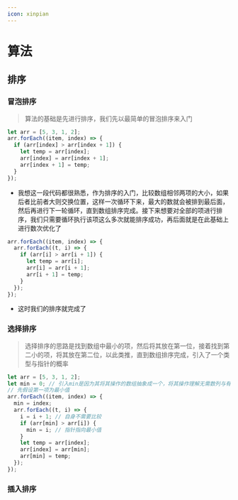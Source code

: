 ```yaml
---
icon: xinpian
---
```


# 算法

## 排序

### 冒泡排序

> 算法的基础是先进行排序，我们先以最简单的冒泡排序来入门

```js
let arr = [5, 3, 1, 2];
arr.forEach((item, index) => {
  if (arr[index] > arr[index + 1]) {
    let temp = arr[index];
    arr[index] = arr[index + 1];
    arr[index + 1] = temp;
  }
});
```

- 我想这一段代码都很熟悉，作为排序的入门，比较数组相邻两项的大小，如果后者比前者大则交换位置，这样一次循环下来，最大的数就会被排到最后面，然后再进行下一轮循环，直到数组排序完成。接下来想要对全部的项进行排序，我们只需要循环执行该项这么多次就能排序成功，再后面就是在此基础上进行数次优化了

```js
arr.forEach((item, index) => {
  arr.forEach((t, i) => {
    if (arr[i] > arr[i + 1]) {
      let temp = arr[i];
      arr[i] = arr[i + 1];
      arr[i + 1] = temp;
    }
  });
});
```

- 这时我们的排序就完成了

### 选择排序

> 选择排序的思路是找到数组中最小的项，然后将其放在第一位，接着找到第二小的项，将其放在第二位，以此类推，直到数组排序完成，引入了一个类型与指针的概率

```js
let arr = [5, 3, 1, 2];
let min = 0; // 引入min是因为其将其操作的数组抽象成一个，将其操作理解无需数列与有序数列
// 先假设第一项为最小值
arr.forEach((item, index) => {
  min = index;
  arr.forEach((t, i) => {
    i = i + 1; // 自身不需要比较
    if (arr[min] > arr[i]) {
      min = i; // 指针指向最小值
    }
    let temp = arr[index];
    arr[index] = arr[min];
    arr[min] = temp;
  });
});
```

### 插入排序

```js

```
